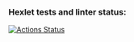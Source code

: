 ### Hexlet tests and linter status:
[![Actions Status](https://github.com/pershin-daniil/frontend-project-11/workflows/hexlet-check/badge.svg)](https://github.com/pershin-daniil/frontend-project-11/actions)